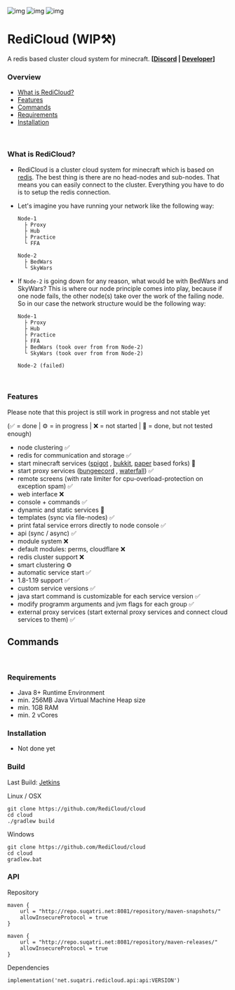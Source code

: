 ![img](https://img.shields.io/nexus/r/net.suqatri.redicloud.api/api?label=release&nexusVersion=3&server=http%3A%2F%2Frepo.suqatri.net%3A8081%2F)
![img](https://img.shields.io/nexus/s/net.suqatri.redicloud.api/api?label=snapshot&server=http%3A%2F%2Frepo.suqatri.net%3A8081)
![img](https://img.shields.io/github/downloads/RediCloud/cloud/total)

# RediCloud (WIP⚒️)

A redis based cluster cloud system for
minecraft. **[[Discord](https://discord.gg/g2HV52VV4G) | [Developer](https://github.com/Suqatri)]**
<br>

### Overview

- [What is RediCloud?](#what-is-redicloud)
- [Features](#features)
- [Commands](#commands)
- [Requirements](#requirements)
- [Installation](#installation)
<br>

### What is RediCloud?

- RediCloud is a cluster cloud system for minecraft which is based on [redis](https://redis.io). The best thing is there
  are no head-nodes and sub-nodes. That means you can easily connect to the cluster. Everything you have to do is to
  setup the redis connection.
- Let's imagine you have running your network like the following way:

      Node-1
        ├ Proxy
        ├ Hub
        ├ Practice
        └ FFA
        
      Node-2
        ├ BedWars
        └ SkyWars

- If `Node-2` is going down for any reason, what would be with BedWars and SkyWars? This is where our node principle
  comes into play, because if one node fails, the other node(s) take over the work of the failing node. So in our case
  the network structure would be the following way:

      Node-1
        ├ Proxy
        ├ Hub
        ├ Practice
        ├ FFA
        ├ BedWars (took over from from Node-2)
        └ SkyWars (took over from from Node-2)
        
      Node-2 (failed)    

<br>

### Features

Please note that this project is still work in progress and not stable yet

(✅ = done | ⚙️ = in progress | ❌ = not started | 🚧 = done, but not tested enough)

- node clustering ✅
- redis for communication and storage ✅
- start minecraft services ([spigot](https://getbukkit.org/download/spigot)
  , [bukkit](https://getbukkit.org/download/craftbukkit), [paper](https://papermc.io) based forks) 🚧
- start proxy services ([bungeecord](https://www.spigotmc.org/wiki/bungeecord/)
  , [waterfall](https://github.com/PaperMC/Waterfall)) ✅
- remote screens (with rate limiter for cpu-overload-protection on exception spam) ✅
- web interface ❌
- console + commands ✅
- dynamic and static services 🚧
- templates (sync via file-nodes) ✅
- print fatal service errors directly to node console ✅
- api (sync / async) ✅
- module system ❌
- default modules: perms, cloudflare ❌
- redis cluster support ❌
- smart clustering ⚙️
- automatic service start ✅
- 1.8-1.19 support ✅
- custom service versions ✅
- java start command is customizable for each service version ✅
- modify programm arguments and jvm flags for each group ✅
- external proxy services (start external proxy services and connect cloud services to them) ✅
  <br>

## Commands

<br>

### Requirements

- Java 8+ Runtime Environment
- min. 256MB Java Virtual Machine Heap size
- min. 1GB RAM
- min. 2 vCores
  <br>

### Installation

- Not done yet

### Build

Last Build: [Jetkins](http://jetkins.suqatri.net:8443/job/redi-cloud/)

Linux / OSX
```
git clone https://github.com/RediCloud/cloud
cd cloud
./gradlew build
```

Windows
```
git clone https://github.com/RediCloud/cloud
cd cloud
gradlew.bat
```

### API

Repository
```
maven {
    url = "http://repo.suqatri.net:8081/repository/maven-snapshots/"
    allowInsecureProtocol = true
}

maven {
    url = "http://repo.suqatri.net:8081/repository/maven-releases/"
    allowInsecureProtocol = true
}
```

Dependencies
```
implementation('net.suqatri.redicloud.api:api:VERSION')
```
